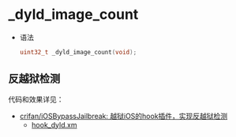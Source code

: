 # _dyld_image_count

* 语法
  ```c
  uint32_t _dyld_image_count(void);
  ```

## 反越狱检测

代码和效果详见：

* [crifan/iOSBypassJailbreak: 越狱iOS的hook插件，实现反越狱检测](https://github.com/crifan/iOSBypassJailbreak)
  * [hook_dyld.xm](https://github.com/crifan/iOSBypassJailbreak/blob/main/iOSBypassJailbreak/hook_dyld.xm)
